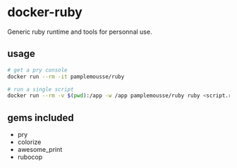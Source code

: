 # docker-ruby

Generic ruby runtime and tools for personnal use.

## usage

```bash
# get a pry console
docker run --rm -it pamplemousse/ruby

# run a single script
docker run --rm -v $(pwd):/app -w /app pamplemousse/ruby ruby <script.rb>
```

## gems included

  * pry
  * colorize
  * awesome_print
  * rubocop
